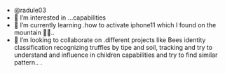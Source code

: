 -  @radule03
- 👀 I’m interested in ...capabilities 
- 🌱 I’m currently learning .how to activate iphone11 which I found on the mountain 🤔😎..
- 💞️ I’m looking to collaborate on .different projects like Bees identity classification recognizing truffles by tipe and soil, tracking and try to understand and influence in children capabilities and try to find similar pattern.. .

<!---
radule03/radule03 is a ✨ special ✨ repository because its `README.md` (this file) appears on your GitHub profile.
You can click the Preview link to take a look at your changes.
--->

